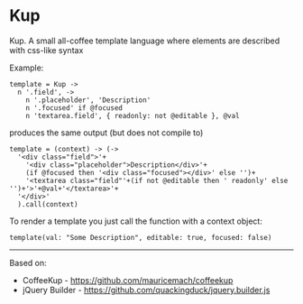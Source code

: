 # Kup

Kup. A small all-coffee template language where elements are described with
css-like syntax

Example:

    template = Kup ->
      n '.field', ->
        n '.placeholder', 'Description'
        n '.focused' if @focused
        n 'textarea.field', { readonly: not @editable }, @val

produces the same output (but does not compile to)

    template = (context) -> (->
      '<div class="field">'+
        '<div class="placeholder">Description</div>'+
        (if @focused then '<div class="focused"></div>' else '')+
        '<textarea class="field"'+(if not @editable then ' readonly' else '')+'>'+@val+'</textarea>'+
      '</div>'
      ).call(context)

To render a template you just call the function with a context object:

    template(val: "Some Description", editable: true, focused: false)

---

Based on:

* CoffeeKup - https://github.com/mauricemach/coffeekup
* jQuery Builder - https://github.com/quackingduck/jquery.builder.js
